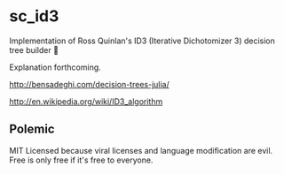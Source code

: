 sc_id3
======

Implementation of Ross Quinlan's ID3 (Iterative Dichotomizer 3) decision tree builder :evergreen_tree:

Explanation forthcoming.

http://bensadeghi.com/decision-trees-julia/

http://en.wikipedia.org/wiki/ID3_algorithm

Polemic
-------

MIT Licensed because viral licenses and language modification are evil.  Free is only free if it's free to everyone.
